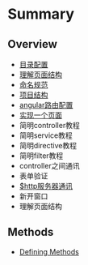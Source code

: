 # Summary

## Overview

* [目录配置](README.md)
* [理解页面结构](li-jie-ye-mian-jie-gou.md)
* [命名规范](ming-ming-gui-fan.md)
* [项目结构](xiang-mu-jie-gou.md)
* [angular路由配置](lu-you-pei-zhi.md)
* [实现一个页面](shi-xian-yi-ge-ye-mian.md)
* 简明controller教程
* 简明service教程
* 简明directive教程
* 简明filter教程
* controller之间通讯
* 表单验证
* [$http服务器通讯](httpfu-wu-qi-tong-xun.md)
* 新开窗口
* 理解页面结构

## Methods

* [Defining Methods](methods.md)

